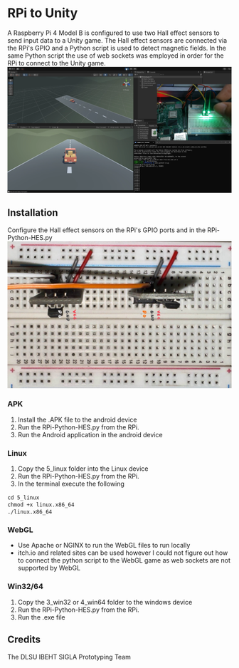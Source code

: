 # RPi to Unity
A Raspberry Pi 4 Model B is configured to use two Hall effect sensors to send input data to a Unity game. The Hall effect sensors are connected via the RPi's GPIO and a Python script is used to detect magnetic fields. In the same Python script the use of web sockets was employed in order for the RPi to connect to the Unity game.
![Sample](./Images/Sample.png)

## Installation
Configure the Hall effect sensors on the RPi's GPIO ports and in the RPi-Python-HES.py
![Circuit](./Images/circuit.jpg)

### APK
1. Install the .APK file to the android device
2. Run the RPi-Python-HES.py from the RPi.
3. Run the Android application in the android device
### Linux
1. Copy the 5_linux folder into the Linux device
2. Run the RPi-Python-HES.py from the RPi.
3. In the terminal execute the following
```
cd 5_linux
chmod +x linux.x86_64
./linux.x86_64
```
### WebGL
- Use Apache or NGINX to run the WebGL files to run locally
- itch.io and related sites can be used however I could not figure out how to connect the python script to the WebGL game as web sockets are not supported by WebGL

### Win32/64
1. Copy the 3_win32 or 4_win64 folder to the windows device
2. Run the RPi-Python-HES.py from the RPi.
3. Run the .exe file

## Credits
The DLSU IBEHT SIGLA Prototyping Team